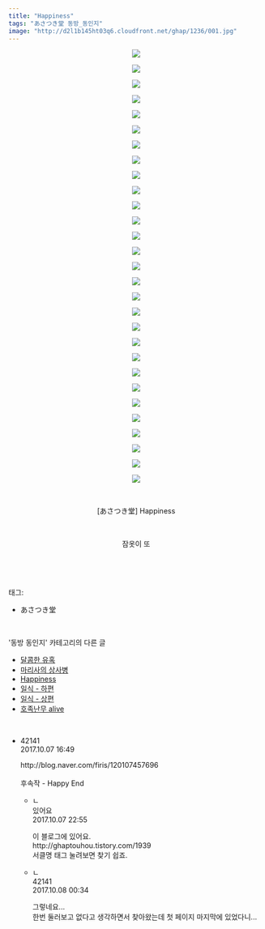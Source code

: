 ```yaml
---
title: "Happiness"
tags: "あさつき堂 동방_동인지"
image: "http://d2l1b145ht03q6.cloudfront.net/ghap/1236/001.jpg"
---
```

<div class="article">
<p style="text-align: center; clear: none; float: none;"><img src="{{ site.imgserver1 }}/ghap/1236/001.jpg"/></p>
<p style="text-align: center; clear: none; float: none;"><img src="{{ site.imgserver1 }}/ghap/1236/002.jpg"/></p>
<p style="text-align: center; clear: none; float: none;"><img src="{{ site.imgserver1 }}/ghap/1236/003.jpg"/></p>
<p style="text-align: center; clear: none; float: none;"><img src="{{ site.imgserver1 }}/ghap/1236/004.jpg"/></p>
<p style="text-align: center; clear: none; float: none;"><img src="{{ site.imgserver1 }}/ghap/1236/005.jpg"/></p>
<p style="text-align: center; clear: none; float: none;"><img src="{{ site.imgserver1 }}/ghap/1236/006.jpg"/></p>
<p style="text-align: center; clear: none; float: none;"><img src="{{ site.imgserver1 }}/ghap/1236/007.jpg"/></p>
<p style="text-align: center; clear: none; float: none;"><img src="{{ site.imgserver1 }}/ghap/1236/008.jpg"/></p>
<p style="text-align: center; clear: none; float: none;"><img src="{{ site.imgserver1 }}/ghap/1236/009.jpg"/></p>
<p style="text-align: center; clear: none; float: none;"><img src="{{ site.imgserver1 }}/ghap/1236/010.jpg"/></p>
<p style="text-align: center; clear: none; float: none;"><img src="{{ site.imgserver1 }}/ghap/1236/011.jpg"/></p>
<p style="text-align: center; clear: none; float: none;"><img src="{{ site.imgserver1 }}/ghap/1236/012.jpg"/></p>
<p style="text-align: center; clear: none; float: none;"><img src="{{ site.imgserver1 }}/ghap/1236/013.jpg"/></p>
<p style="text-align: center; clear: none; float: none;"><img src="{{ site.imgserver1 }}/ghap/1236/014.jpg"/></p>
<p style="text-align: center; clear: none; float: none;"><img src="{{ site.imgserver1 }}/ghap/1236/015.jpg"/></p>
<p style="text-align: center; clear: none; float: none;"><img src="{{ site.imgserver1 }}/ghap/1236/016.jpg"/></p>
<p style="text-align: center; clear: none; float: none;"><img src="{{ site.imgserver1 }}/ghap/1236/017.jpg"/></p>
<p style="text-align: center; clear: none; float: none;"><img src="{{ site.imgserver1 }}/ghap/1236/018.jpg"/></p>
<p style="text-align: center; clear: none; float: none;"><img src="{{ site.imgserver1 }}/ghap/1236/019.jpg"/></p>
<p style="text-align: center; clear: none; float: none;"><img src="{{ site.imgserver1 }}/ghap/1236/020.jpg"/></p>
<p style="text-align: center; clear: none; float: none;"><img src="{{ site.imgserver1 }}/ghap/1236/021.jpg"/></p>
<p style="text-align: center; clear: none; float: none;"><img src="{{ site.imgserver1 }}/ghap/1236/022.jpg"/></p>
<p style="text-align: center; clear: none; float: none;"><img src="{{ site.imgserver1 }}/ghap/1236/023.jpg"/></p>
<p style="text-align: center; clear: none; float: none;"><img src="{{ site.imgserver1 }}/ghap/1236/024.jpg"/></p>
<p style="text-align: center; clear: none; float: none;"><img src="{{ site.imgserver1 }}/ghap/1236/025.jpg"/></p>
<p style="text-align: center; clear: none; float: none;"><img src="{{ site.imgserver1 }}/ghap/1236/026.jpg"/></p>
<p style="text-align: center; clear: none; float: none;"><img src="{{ site.imgserver1 }}/ghap/1236/027.jpg"/></p>
<p style="text-align: center; clear: none; float: none;"><img src="{{ site.imgserver1 }}/ghap/1236/028.jpg"/></p>
<p style="text-align: center; clear: none; float: none;"><img src="{{ site.imgserver1 }}/ghap/1236/029.jpg"/></p>
<p style="text-align: center; clear: none; float: none;"><br/></p>
<p style="text-align: center; clear: none; float: none;">[あさつき堂] Happiness</p>
<p style="text-align: center; clear: none; float: none;"><br/></p>
<p style="text-align: center; clear: none; float: none;">잠옷이 또</p>
<p><br/></p>
</div><br/>
<div class="tagTrail">
<p>태그: </p>
<ul>
<li>あさつき堂</li>
</ul>
</div><br/>
<div class="another">
<p>'동방 동인지' 카테고리의 다른 글</p>
<ul>
<li><a href="/ghap_1238">달콤한 유혹</a></li>
<li><a href="/ghap_1237">마리사의 상사병</a></li>
<li><a href="/ghap_1236">Happiness</a></li>
<li><a href="/ghap_1235">일식 - 하편</a></li>
<li><a href="/ghap_1234">일식 - 상편</a></li>
<li><a href="/ghap_1232">호족난무 alive</a></li>
</ul>
</div><br/>
<div class="cb_module cb_fluid">
<div class="cb_wrt cb_profile">
<div class="comment">
<ul>
<li class="cb_thumb_off" id="comment15099047">
<div class="cb_comment_area">
<div class="cb_info_area">
<div class="cb_section">
<span class="cb_nick_name">42141</span>
</div>
<div class="cb_section">
<span class="cb_date">2017.10.07 16:49 </span>
</div>
</div>
<div class="cb_dsc_comment">
<p class="cb_dsc">
											http://blog.naver.com/firis/120107457696<br/>
<br/>
후속작 - Happy End
										</p>
</div>
<ul>
<li class="cb_thumb_off" id="comment15099461">
<span class="cb_bu_subnode">ㄴ</span>
<div class="cb_comment_area">
<div class="cb_info_area">
<div class="cb_section">
<span class="cb_nick_name">있어요</span>
</div>
<div class="cb_section">
<span class="cb_date">2017.10.07 22:55 </span>
</div>
</div>
<div class="cb_dsc_comment">
<p class="cb_dsc">
																이 블로그에 있어요.<br/>
http://ghaptouhou.tistory.com/1939<br/>
서클명 태그 눌려보면 찾기 쉽죠.
															</p>
</div>
</div>
</li>
<li class="cb_thumb_off" id="comment15099525">
<span class="cb_bu_subnode">ㄴ</span>
<div class="cb_comment_area">
<div class="cb_info_area">
<div class="cb_section">
<span class="cb_nick_name">42141</span>
</div>
<div class="cb_section">
<span class="cb_date">2017.10.08 00:34 </span>
</div>
</div>
<div class="cb_dsc_comment">
<p class="cb_dsc">
																그렇네요...<br/>
한번 둘러보고 없다고 생각하면서 찾아왔는데 첫 페이지 마지막에 있었다니...
															</p>
</div>
</div>
</li>
</ul>
</div></li>
</ul>
</div>
</div><!-- commentList close -->
</div><br/>
